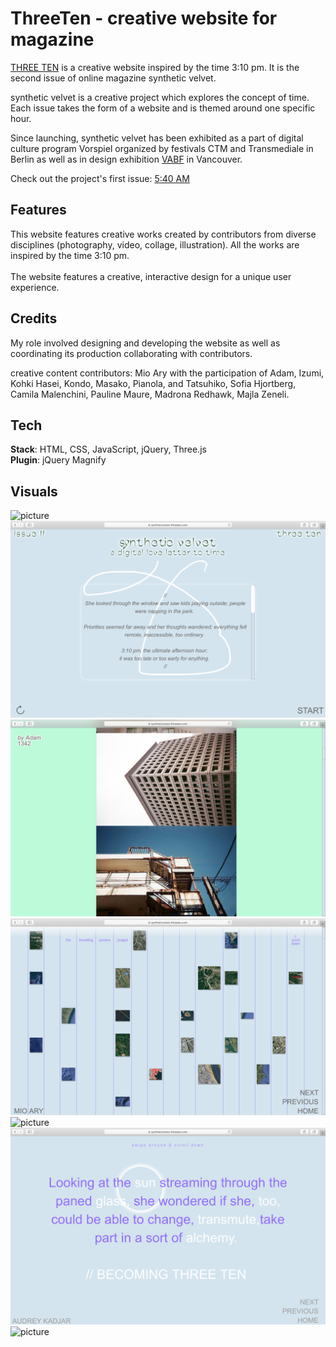 # ThreeTen - creative website for magazine

[THREE TEN](https://www.syntheticvelvet-threeten.com/) is a creative website inspired by the time 3:10 pm. It is the second issue of online magazine synthetic velvet.

synthetic velvet is a creative project which explores the concept of time. Each issue takes the form of a website and is themed around one specific hour.

Since launching, synthetic velvet has been exhibited as a part of digital culture program Vorspiel organized by festivals CTM and Transmediale in Berlin as well as in design exhibition [VABF](http://vancouverartbookfair.com/19/about/) in Vancouver.

Check out the project's first issue: [5:40 AM ](https://www.syntheticvelvet-fiveforty.com/)<br />

## Features

This website features creative works created by contributors from diverse disciplines (photography, video, collage, illustration). All the works are inspired by the time 3:10 pm. <br /><br />
The website features a creative, interactive design for a unique user experience.

## Credits

My role involved designing and developing the website as well as coordinating its production collaborating with contributors. <br />

creative content contributors: Mio Ary with the participation of Adam, Izumi, Kohki Hasei, Kondo, Masako, Pianola, and Tatsuhiko, Sofia Hjortberg, Camila Malenchini, Pauline Maure, Madrona Redhawk, Majla Zeneli.

## Tech

**Stack**: HTML, CSS, JavaScript, jQuery, Three.js <br />
**Plugin**: jQuery Magnify <br />

## Visuals

![picture](/screenshot_threeten.png)
![picture](/screenshot-7.png)
![picture](/screenshot-2.png)
![picture](/screenshot-3.png)
![picture](/screenshot-4.png)
![picture](/screenshot-5.png)
![picture](/screenshot-6.png)

